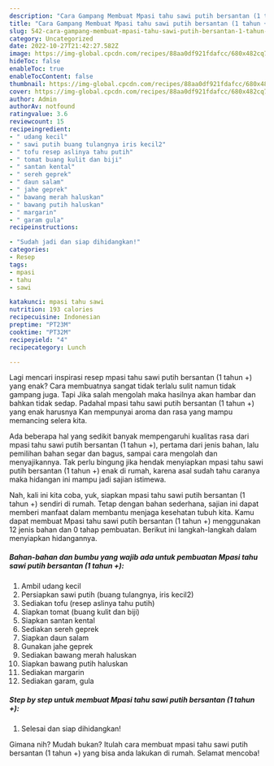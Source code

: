 ```yaml
---
description: "Cara Gampang Membuat Mpasi tahu sawi putih bersantan (1 tahun +) yang Lezat Sekali}"
title: "Cara Gampang Membuat Mpasi tahu sawi putih bersantan (1 tahun +) yang Lezat Sekali}"
slug: 542-cara-gampang-membuat-mpasi-tahu-sawi-putih-bersantan-1-tahun-yang-lezat-sekali
category: Uncategorized
date: 2022-10-27T21:42:27.582Z
image: https://img-global.cpcdn.com/recipes/88aa0df921fdafcc/680x482cq70/mpasi-tahu-sawi-putih-bersantan-1-tahun-foto-resep-utama.jpg
hideToc: false
enableToc: true
enableTocContent: false
thumbnail: https://img-global.cpcdn.com/recipes/88aa0df921fdafcc/680x482cq70/mpasi-tahu-sawi-putih-bersantan-1-tahun-foto-resep-utama.jpg
cover: https://img-global.cpcdn.com/recipes/88aa0df921fdafcc/680x482cq70/mpasi-tahu-sawi-putih-bersantan-1-tahun-foto-resep-utama.jpg
author: Admin
authorAv: notfound
ratingvalue: 3.6
reviewcount: 15
recipeingredient:
- " udang kecil"
- " sawi putih buang tulangnya iris kecil2"
- " tofu resep aslinya tahu putih"
- " tomat buang kulit dan biji"
- " santan kental"
- " sereh geprek"
- " daun salam"
- " jahe geprek"
- " bawang merah haluskan"
- " bawang putih haluskan"
- " margarin"
- " garam gula"
recipeinstructions:

- "Sudah jadi dan siap dihidangkan!"
categories:
- Resep
tags:
- mpasi
- tahu
- sawi

katakunci: mpasi tahu sawi 
nutrition: 193 calories
recipecuisine: Indonesian
preptime: "PT23M"
cooktime: "PT32M"
recipeyield: "4"
recipecategory: Lunch

---
```



Lagi mencari inspirasi resep mpasi tahu sawi putih bersantan (1 tahun +) yang enak? Cara membuatnya sangat tidak terlalu sulit namun tidak gampang juga. Tapi Jika salah mengolah maka hasilnya akan hambar dan bahkan tidak sedap. Padahal mpasi tahu sawi putih bersantan (1 tahun +) yang enak harusnya Kan mempunyai aroma dan rasa yang mampu memancing selera kita.


Ada beberapa hal yang sedikit banyak mempengaruhi kualitas rasa dari mpasi tahu sawi putih bersantan (1 tahun +), pertama dari jenis bahan, lalu pemilihan bahan segar dan bagus, sampai cara mengolah dan menyajikannya. Tak perlu bingung jika hendak menyiapkan mpasi tahu sawi putih bersantan (1 tahun +) enak di rumah, karena asal sudah tahu caranya maka hidangan ini mampu jadi sajian istimewa.




Nah, kali ini kita coba, yuk, siapkan mpasi tahu sawi putih bersantan (1 tahun +) sendiri di rumah. Tetap dengan bahan sederhana, sajian ini dapat memberi manfaat dalam membantu menjaga kesehatan tubuh kita. Kamu dapat membuat Mpasi tahu sawi putih bersantan (1 tahun +) menggunakan 12 jenis bahan dan 0 tahap pembuatan. Berikut ini langkah-langkah dalam menyiapkan hidangannya.

<!--inarticleads1-->

##### Bahan-bahan dan bumbu yang wajib ada untuk pembuatan Mpasi tahu sawi putih bersantan (1 tahun +):

1. Ambil  udang kecil
1. Persiapkan  sawi putih (buang tulangnya, iris kecil2)
1. Sediakan  tofu (resep aslinya tahu putih)
1. Siapkan  tomat (buang kulit dan biji)
1. Siapkan  santan kental
1. Sediakan  sereh geprek
1. Siapkan  daun salam
1. Gunakan  jahe geprek
1. Sediakan  bawang merah haluskan
1. Siapkan  bawang putih haluskan
1. Sediakan  margarin
1. Sediakan  garam, gula




<!--inarticleads2-->

##### Step by step untuk membuat Mpasi tahu sawi putih bersantan (1 tahun +):


1. Selesai dan siap dihidangkan!



Gimana nih? Mudah bukan? Itulah cara membuat mpasi tahu sawi putih bersantan (1 tahun +) yang bisa anda lakukan di rumah. Selamat mencoba!
